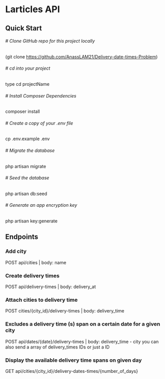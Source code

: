# Larticles API

## Quick Start

###### # Clone GitHub repo for this project locally
(git clone https://github.com/AnassLAM21/Delivery-date-times-Problem)

###### # cd into your project
type cd projectName

###### # Install Composer Dependencies
composer install

###### # Create a copy of your .env file
cp .env.example .env

###### # Migrate the database
php artisan migrate

###### # Seed the database
php artisan db:seed

###### # Generate an app encryption key
php artisan key:generate


## Endpoints

### Add city
POST api/cities | body: name 

### Create delivery times
POST api/delivery-times | body: delivery_at

### Attach cities to delivery time
POST cities/{city_id}/delivery-times | body: delivery_time

### Excludes a delivery time (s) span on a certain date for a given city
POST api/dates/{date}/delivery-times | body: delivery_time - city
you can also send a array of delivery_times IDs or just a ID 

### Display the available delivery time spans on given day
GET api/cities/{city_id}/delivery-dates-times/{number_of_days} 


